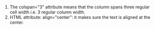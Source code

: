 1. The colspan="3" attribute means that the column spans three regular cell width i.e. 3 regular column width.
2. HTML attribute: align="center": it makes sure the text is aligned at the center.
	